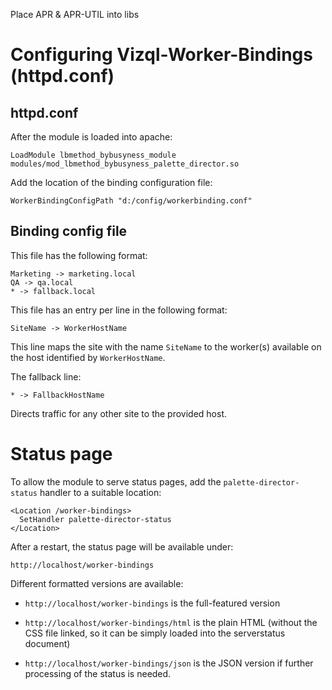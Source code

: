 Place APR & APR-UTIL into libs


# Configuring Vizql-Worker-Bindings (httpd.conf)


## httpd.conf

After the module is loaded into apache:

```
LoadModule lbmethod_bybusyness_module modules/mod_lbmethod_bybusyness_palette_director.so
```

Add the location of the binding configuration file:

```
WorkerBindingConfigPath "d:/config/workerbinding.conf"
```

## Binding config file

This file has the following format:

```
Marketing -> marketing.local
QA -> qa.local
* -> fallback.local
```

This file has an entry per line in the following format:

```SiteName -> WorkerHostName```

This line maps the site with the name `SiteName` to the worker(s)
available on the host identified by `WorkerHostName`.

The fallback line:

```* -> FallbackHostName```

Directs traffic for any other site to the provided host.




# Status page

To allow the module to serve status pages, add the
`palette-director-status` handler to a suitable
location:

```
<Location /worker-bindings>
  SetHandler palette-director-status
</Location>
```

After a restart, the status page will be available under:

```http://localhost/worker-bindings```

Different formatted versions are available:

* `http://localhost/worker-bindings` is the full-featured version

* `http://localhost/worker-bindings/html` is the plain HTML (without the
  CSS file linked, so it can be simply loaded into the serverstatus
  document)

* `http://localhost/worker-bindings/json` is the JSON version if further
  processing of the status is needed.

